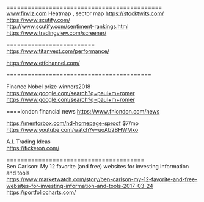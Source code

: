


============================================   
www.finviz.com     Heatmap , sector map 
https://stocktwits.com/     
https://www.scutify.com/    
http://www.scutify.com/sentiment-rankings.html   
https://www.tradingview.com/screener/  

=========================    
https://www.titanvest.com/performance/   

    
https://www.etfchannel.com/      

     
=========================================    

Finance Nobel prize winners2018   
https://www.google.com/search?q=paul+m+romer        
https://www.google.com/search?q=paul+m+romer    

  
    
====london financial news 
https://www.fnlondon.com/news  
     
       
https://mentorbox.com/nd-homepage-sproof    $7/mo     
https://www.youtube.com/watch?v=uoAb2BHWMxo      
      
     
A.I. Trading Ideas    
https://tickeron.com/     
     
     
     
=======================================     
Ben Carlson: My 12 favorite (and free) websites for investing information and tools   
https://www.marketwatch.com/story/ben-carlson-my-12-favorite-and-free-websites-for-investing-information-and-tools-2017-03-24    
https://portfoliocharts.com/   





   
     
       
